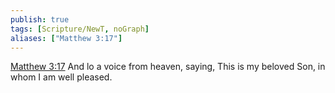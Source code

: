 ```yaml
---
publish: true
tags: [Scripture/NewT, noGraph]
aliases: ["Matthew 3:17"]
---
```

[Matthew 3:17](https://churchofjesuschrist.org/study/scriptures/nt/matt/3?lang=eng&id=p17#p17) And lo a voice from heaven, saying, This is my beloved Son, in whom I am well pleased.




